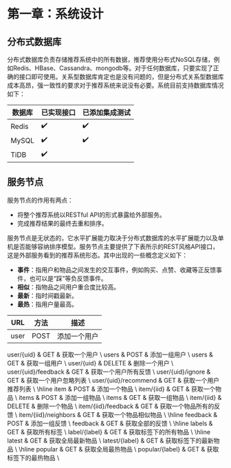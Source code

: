 # 第一章：系统设计

## 分布式数据库

分布式数据库负责存储推荐系统中的所有数据，推荐使用分布式NoSQL存储，例如Redis、HBase、Cassandra、mongodb等。对于任何数据库，只要实现了正确的接口即可使用。关系型数据库肯定也是没有问题的，但是分布式关系型数据库成本高昂，强一致性的要求对于推荐系统来说没有必要。系统目前支持数据库情况如下：

| 数据库 | 已实现接口 | 已添加集成测试 |
|-|-|-|
| Redis | ✔️ | ✔️ |
| MySQL | ✔️ | ✔️ |
| TiDB | ✔️ |  |

## 服务节点

服务节点的作用有两点：

- 将整个推荐系统以RESTful API的形式暴露给外部服务。
- 完成推荐结果的最终去重和排序。

服务节点是无状态的，它水平扩展能力取决于分布式数据库的水平扩展能力以及单机是否能够容纳排序模型。服务节点主要提供了下表所示的REST风格API接口，这是外部服务看到的推荐系统形态。其中出现的一些概念定义如下：

- **事件**：指用户和物品之间发生的交互事件，例如购买、点赞、收藏等正反馈事件，也可以是“踩”等负反馈事件。
- **相似**：指物品之间用户重合度比较高。
- **最新**：指时间戳最新。
- **最热**：指用户量最高。


| URL | 方法 | 描述 |
|-|-|-|
| user | POST | 添加一个用户 |
user/\{uid\} & GET & 获取一个用户 \\
users & POST & 添加一组用户 \\
users & GET & 获取一组用户 \\
user/\{uid\} & DELETE & 删除一个用户 \\
user/\{uid\}/feedback & GET & 获取一个用户所有反馈 \\
user/\{uid\}/ignore & GET & 获取一个用户忽略列表 \\
user/\{uid\}/recommend & GET & 获取一个用户推荐列表 \\
\hline
item & POST & 添加一个物品 \\
item/\{iid\} & GET & 获取一个物品 \\
items & POST & 添加一组物品 \\
items & GET & 获取一组物品 \\
item/\{iid\} & DELETE & 删除一个物品 \\
item/\{iid\}/feedback & GET & 获取一个物品所有的反馈 \\
item/\{iid\}/neighbors & GET & 获取一个物品相似物品 \\
\hline
feedback & POST & 添加一组反馈 \\
feedback & GET & 获取全部的反馈 \\
\hline
labels & GET & 获取所有标签 \\
label/\{label\} & GET & 获取标签下的所有物品 \\
\hline
latest & GET & 获取全局最新物品 \\
latest/\{label\} & GET & 获取标签下的最新物品 \\
\hline
popular & GET & 获取全局最热物品 \\
popular/\{label\} & GET & 获取标签下的最热物品 \\
